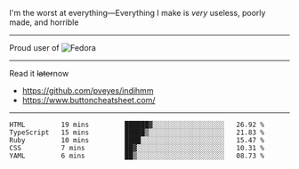 I'm the worst at everything—Everything I make is *very* useless, poorly made, and horrible

___
Proud user of ![Fedora](https://img.shields.io/badge/-Fedora-blue?style=flat-square&logo=fedora)

___
Read it <s>later</s>now
- https://github.com/pveyes/indihmm
- https://www.buttoncheatsheet.com/

___
<!--START_SECTION:waka-->
```text
HTML         19 mins         ██████▓░░░░░░░░░░░░░░░░░░   26.92 % 
TypeScript   15 mins         █████▒░░░░░░░░░░░░░░░░░░░   21.83 % 
Ruby         10 mins         ████░░░░░░░░░░░░░░░░░░░░░   15.47 % 
CSS          7 mins          ██▓░░░░░░░░░░░░░░░░░░░░░░   10.31 % 
YAML         6 mins          ██▒░░░░░░░░░░░░░░░░░░░░░░   08.73 % 
```
<!--END_SECTION:waka-->
